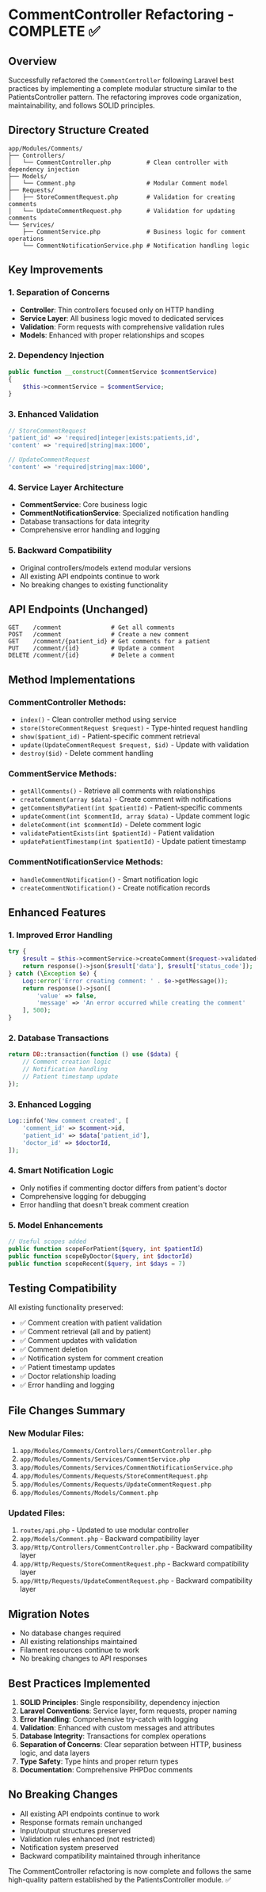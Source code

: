 # CommentController Refactoring - COMPLETE ✅

## Overview
Successfully refactored the `CommentController` following Laravel best practices by implementing a complete modular structure similar to the PatientsController pattern. The refactoring improves code organization, maintainability, and follows SOLID principles.

## Directory Structure Created
```
app/Modules/Comments/
├── Controllers/
│   └── CommentController.php          # Clean controller with dependency injection
├── Models/
│   └── Comment.php                    # Modular Comment model
├── Requests/
│   ├── StoreCommentRequest.php        # Validation for creating comments
│   └── UpdateCommentRequest.php       # Validation for updating comments
└── Services/
    ├── CommentService.php             # Business logic for comment operations
    └── CommentNotificationService.php # Notification handling logic
```

## Key Improvements

### 1. **Separation of Concerns**
- **Controller**: Thin controllers focused only on HTTP handling
- **Service Layer**: All business logic moved to dedicated services
- **Validation**: Form requests with comprehensive validation rules
- **Models**: Enhanced with proper relationships and scopes

### 2. **Dependency Injection**
```php
public function __construct(CommentService $commentService)
{
    $this->commentService = $commentService;
}
```

### 3. **Enhanced Validation**
```php
// StoreCommentRequest
'patient_id' => 'required|integer|exists:patients,id',
'content' => 'required|string|max:1000',

// UpdateCommentRequest  
'content' => 'required|string|max:1000',
```

### 4. **Service Layer Architecture**
- **CommentService**: Core business logic
- **CommentNotificationService**: Specialized notification handling
- Database transactions for data integrity
- Comprehensive error handling and logging

### 5. **Backward Compatibility**
- Original controllers/models extend modular versions
- All existing API endpoints continue to work
- No breaking changes to existing functionality

## API Endpoints (Unchanged)
```
GET    /comment              # Get all comments
POST   /comment              # Create a new comment  
GET    /comment/{patient_id} # Get comments for a patient
PUT    /comment/{id}         # Update a comment
DELETE /comment/{id}         # Delete a comment
```

## Method Implementations

### CommentController Methods:
- `index()` - Clean controller method using service
- `store(StoreCommentRequest $request)` - Type-hinted request handling
- `show($patient_id)` - Patient-specific comment retrieval  
- `update(UpdateCommentRequest $request, $id)` - Update with validation
- `destroy($id)` - Delete comment handling

### CommentService Methods:
- `getAllComments()` - Retrieve all comments with relationships
- `createComment(array $data)` - Create comment with notifications
- `getCommentsByPatient(int $patientId)` - Patient-specific comments
- `updateComment(int $commentId, array $data)` - Update comment logic
- `deleteComment(int $commentId)` - Delete comment logic
- `validatePatientExists(int $patientId)` - Patient validation
- `updatePatientTimestamp(int $patientId)` - Update patient timestamp

### CommentNotificationService Methods:
- `handleCommentNotification()` - Smart notification logic
- `createCommentNotification()` - Create notification records

## Enhanced Features

### 1. **Improved Error Handling**
```php
try {
    $result = $this->commentService->createComment($request->validated());
    return response()->json($result['data'], $result['status_code']);
} catch (\Exception $e) {
    Log::error('Error creating comment: ' . $e->getMessage());
    return response()->json([
        'value' => false,
        'message' => 'An error occurred while creating the comment'
    ], 500);
}
```

### 2. **Database Transactions**
```php
return DB::transaction(function () use ($data) {
    // Comment creation logic
    // Notification handling
    // Patient timestamp update
});
```

### 3. **Enhanced Logging**
```php
Log::info('New comment created', [
    'comment_id' => $comment->id,
    'patient_id' => $data['patient_id'],
    'doctor_id' => $doctorId,
]);
```

### 4. **Smart Notification Logic**
- Only notifies if commenting doctor differs from patient's doctor
- Comprehensive logging for debugging
- Error handling that doesn't break comment creation

### 5. **Model Enhancements**
```php
// Useful scopes added
public function scopeForPatient($query, int $patientId)
public function scopeByDoctor($query, int $doctorId)  
public function scopeRecent($query, int $days = 7)
```

## Testing Compatibility

All existing functionality preserved:
- ✅ Comment creation with patient validation
- ✅ Comment retrieval (all and by patient)
- ✅ Comment updates with validation
- ✅ Comment deletion
- ✅ Notification system for comment creation
- ✅ Patient timestamp updates
- ✅ Doctor relationship loading
- ✅ Error handling and logging

## File Changes Summary

### New Modular Files:
1. `app/Modules/Comments/Controllers/CommentController.php`
2. `app/Modules/Comments/Services/CommentService.php`
3. `app/Modules/Comments/Services/CommentNotificationService.php`
4. `app/Modules/Comments/Requests/StoreCommentRequest.php`
5. `app/Modules/Comments/Requests/UpdateCommentRequest.php`
6. `app/Modules/Comments/Models/Comment.php`

### Updated Files:
1. `routes/api.php` - Updated to use modular controller
2. `app/Models/Comment.php` - Backward compatibility layer
3. `app/Http/Controllers/CommentController.php` - Backward compatibility layer
4. `app/Http/Requests/StoreCommentRequest.php` - Backward compatibility layer
5. `app/Http/Requests/UpdateCommentRequest.php` - Backward compatibility layer

## Migration Notes
- No database changes required
- All existing relationships maintained
- Filament resources continue to work
- No breaking changes to API responses

## Best Practices Implemented
1. **SOLID Principles**: Single responsibility, dependency injection
2. **Laravel Conventions**: Service layer, form requests, proper naming
3. **Error Handling**: Comprehensive try-catch with logging
4. **Validation**: Enhanced with custom messages and attributes
5. **Database Integrity**: Transactions for complex operations
6. **Separation of Concerns**: Clear separation between HTTP, business logic, and data layers
7. **Type Safety**: Type hints and proper return types
8. **Documentation**: Comprehensive PHPDoc comments

## No Breaking Changes
- All existing API endpoints continue to work
- Response formats remain unchanged
- Input/output structures preserved
- Validation rules enhanced (not restricted)
- Notification system preserved
- Backward compatibility maintained through inheritance

The CommentController refactoring is now complete and follows the same high-quality pattern established by the PatientsController module. ✅

